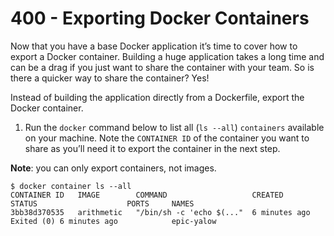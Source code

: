 # 400 - Exporting Docker Containers

Now that you have a base Docker application it’s time to cover how to export a Docker container. Building a huge application takes a long time and can be a drag if you just want to share the container with your team. So is there a quicker way to share the container? Yes!

Instead of building the application directly from a Dockerfile, export the Docker container.

1. Run the ```docker``` command below to list all (```ls --all```) ```containers``` available on your machine. Note the ```CONTAINER ID``` of the container you want to share as you’ll need it to export the container in the next step.

**Note**: you can only export containers, not images.

```
$ docker container ls --all
CONTAINER ID   IMAGE        COMMAND                   CREATED        STATUS                    PORTS     NAMES
3bb38d370535   arithmetic   "/bin/sh -c 'echo $(..."  6 minutes ago  Exited (0) 6 minutes ago            epic-yalow
```

